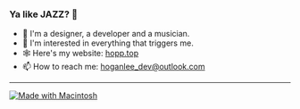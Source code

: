 ### Ya like JAZZ? 🎷

<!--
**h0gan1ee/h0gan1ee** is a ✨ _special_ ✨ repository because its `README.md` (this file) appears on your GitHub profile.

Here are some ideas to get you started:

- 🔭 I’m currently working on ...
- 🌱 I’m currently learning ...
- 👯 I’m looking to collaborate on ...
- 🤔 I’m looking for help with ...
- 💬 Ask me about ...
- 📫 How to reach me: ...
- 😄 Pronouns: ...
- ⚡ Fun fact: ...
-->

- 🦄 I'm a designer, a developer and a musician.
- 🌟 I'm interested in everything that triggers me.
- 🕸 Here's my website: [hopp.top](https://hopp.top)
- 📫 How to reach me: hoganlee_dev@outlook.com

---

[![Made with Macintosh](http://the-tech.mit.edu/Projects/Macmade/macmade-wht.gif)](https://www.apple.com/mac/)
